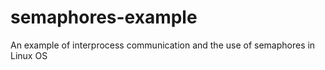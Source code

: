 # semaphores-example
 An example of interprocess communication and the use of semaphores in Linux OS
